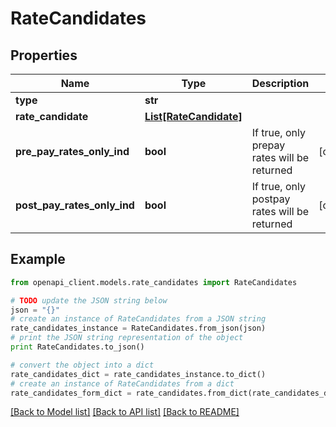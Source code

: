# RateCandidates


## Properties
Name | Type | Description | Notes
------------ | ------------- | ------------- | -------------
**type** | **str** |  | 
**rate_candidate** | [**List[RateCandidate]**](RateCandidate.md) |  | 
**pre_pay_rates_only_ind** | **bool** | If true, only prepay rates will be returned | [optional] 
**post_pay_rates_only_ind** | **bool** | If true, only postpay rates will be returned | [optional] 

## Example

```python
from openapi_client.models.rate_candidates import RateCandidates

# TODO update the JSON string below
json = "{}"
# create an instance of RateCandidates from a JSON string
rate_candidates_instance = RateCandidates.from_json(json)
# print the JSON string representation of the object
print RateCandidates.to_json()

# convert the object into a dict
rate_candidates_dict = rate_candidates_instance.to_dict()
# create an instance of RateCandidates from a dict
rate_candidates_form_dict = rate_candidates.from_dict(rate_candidates_dict)
```
[[Back to Model list]](../README.md#documentation-for-models) [[Back to API list]](../README.md#documentation-for-api-endpoints) [[Back to README]](../README.md)


